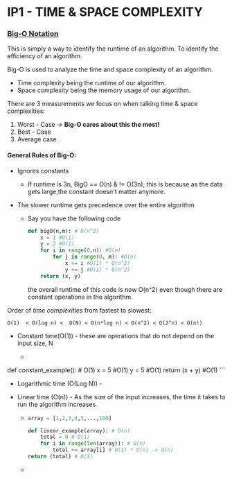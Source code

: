 # IP1 - TIME & SPACE COMPLEXITY

### <u>Big-O Notation</u>

This is simply a way to identify the runtime of an algorithm. To identify the efficiency of an algorithm. 

Big-O is used to analyze the time and space complexity of an algorithm. 

- Time complexity being the runtime of our algorithm.
- Space complexity being the memory usage of our algorithm.



There are 3 measurements we focus on when talking time & space complexities:

1. Worst - Case -> **Big-O cares about this the most!**
2. Best - Case
3. Average case

#### General Rules of Big-O:

- Ignores constants

  - If runtime is 3n, BigO == O(n) & != O(3n), this is because as the data gets large,the constant doesn't matter anymore.

- The slower runtime gets precedence over the entire algorithm

  - Say you have the following code

    ```python
    def bigO(n,m): # O(n^2)
        x = 1 #O(1)
        y = 2 #O(1)
        for i in range(0,n): #O(n)
            for j in range(0, m): #O(n)
                x += i #O(1) * O(n^2)
                y += j #O(1) * O(n^2)
        return (x, y)
    ```

    the overall runtime of this code is now O(n^2) even though there are constant operations in the algorithm.

Order of *time complexities* from fastest to slowest:

`O(1)  < O(log n) <  O(N) < O(n*log n) < O(n^2) < O(2^n) < O(n!)`

- Constant time(O(1)) - these are operations that do not depend on the input size, N

  - ```python
def constant_example(): # O(1)
        x = 5 #O(1)
        y = 5 #O(1)
        return (x + y) #O(1)
    ```

    

- Logarithmic time (O(Log N)) - 

- Linear time (O(n)) - As the size of the input increases, the time it takes to run the algorithm increases

  - ```python
    array = [1,2,3,4,5,...,100]
    
    def linear_example(array): # O(n)
        total = 0 # O(1)
        for i in range(len(array)): # O(n)
            total += array[i] # O(1) * O(n) -> O(n)
    return (total) # O(1)
    ```
    
  - 